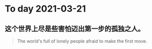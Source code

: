 
# To day 2021-03-21


## 这个世界上尽是些害怕迈出第一步的孤独之人。
> The world's full of lonely people afraid to make the first move.

    